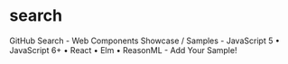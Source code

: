 # search
GitHub Search - Web Components Showcase / Samples - JavaScript 5 • JavaScript 6+ • React • Elm • ReasonML - Add Your Sample!
